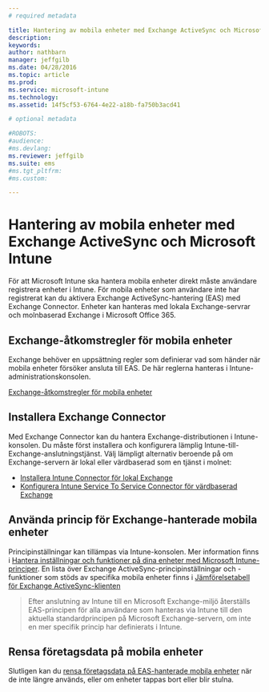 ```yaml
---
# required metadata

title: Hantering av mobila enheter med Exchange ActiveSync och Microsoft Intune | Microsoft Intune
description:
keywords:
author: nathbarn
manager: jeffgilb
ms.date: 04/28/2016
ms.topic: article
ms.prod:
ms.service: microsoft-intune
ms.technology:
ms.assetid: 14f5cf53-6764-4e22-a18b-fa750b3acd41

# optional metadata

#ROBOTS:
#audience:
#ms.devlang:
ms.reviewer: jeffgilb
ms.suite: ems
#ms.tgt_pltfrm:
#ms.custom:

---
```


# Hantering av mobila enheter med Exchange ActiveSync och Microsoft Intune
För att Microsoft Intune ska hantera mobila enheter direkt måste användare registrera enheter i Intune. För mobila enheter som användare inte har registrerat kan du aktivera Exchange ActiveSync-hantering (EAS) med Exchange Connector. Enheter kan hanteras med lokala Exchange-servrar och molnbaserad Exchange i Microsoft Office 365.

## Exchange-åtkomstregler för mobila enheter ##

Exchange behöver en uppsättning regler som definierar vad som händer när mobila enheter försöker ansluta till EAS. De här reglerna hanteras i Intune-administrationskonsolen.

[Exchange-åtkomstregler för mobila enheter](exchange-access-rules-for-mobile-devices.md)

## Installera Exchange Connector
Med Exchange Connector kan du hantera Exchange-distributionen i Intune-konsolen. Du måste först installera och konfigurera lämplig Intune-till-Exchange-anslutningstjänst. Välj lämpligt alternativ beroende på om Exchange-servern är lokal eller värdbaserad som en tjänst i molnet:

-   [Installera Intune Connector för lokal Exchange](intune-on-premises-exchange-connector.md)
-   [Konfigurera Intune Service To Service Connector för värdbaserad Exchange](intune-service-to-service-exchange-connector.md)

## Använda princip för Exchange-hanterade mobila enheter
Principinställningar kan tillämpas via Intune-konsolen. Mer information finns i [Hantera inställningar och funktioner på dina enheter med Microsoft Intune-principer](manage-settings-and-features-on-your-devices-with-microsoft-intune-policies.md). En lista över Exchange ActiveSync-principinställningar och -funktioner som stöds av specifika mobila enheter finns i [Jämförelsetabell för Exchange ActiveSync-klienten](http://go.microsoft.com/fwlink/?LinkId=247270)

> Efter anslutning av Intune till en Microsoft Exchange-miljö återställs EAS-principen för alla användare som hanteras via Intune till den aktuella standardprincipen på Microsoft Exchange-servern, om inte en mer specifik princip har definierats i Intune.

## Rensa företagsdata på mobila enheter
Slutligen kan du [rensa företagsdata på EAS-hanterade mobila enheter](wipe-for-exchange-managed-mobile-devices.md) när de inte längre används, eller om enheter tappas bort eller blir stulna.


<!--HONumber=May16_HO2-->



